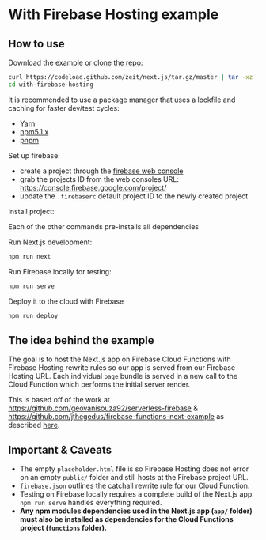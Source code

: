 # With Firebase Hosting example

## How to use

Download the example [or clone the repo](https://github.com/zeit/next.js):

```bash
curl https://codeload.github.com/zeit/next.js/tar.gz/master | tar -xz --strip=2 next.js-master/examples/with-firebase-hosting
cd with-firebase-hosting
```

It is recommended to use a package manager that uses a lockfile and caching for faster dev/test cycles:
- [Yarn](https://github.com/yarnpkg/yarn)
- [npm5.1.x](https://github.com/npm/npm)
- [pnpm](https://github.com/pnpm/pnpm)

Set up firebase:
- create a project through the [firebase web console](https://console.firebase.google.com/)
- grab the projects ID from the web consoles URL: https://console.firebase.google.com/project/<projectId>
- update the `.firebaserc` default project ID to the newly created project

Install project:

Each of the other commands pre-installs all dependencies

Run Next.js development:

```bash
npm run next
```

Run Firebase locally for testing:

```bash
npm run serve
```

Deploy it to the cloud with Firebase

```bash
npm run deploy
```

## The idea behind the example
The goal is to host the Next.js app on Firebase Cloud Functions with Firebase Hosting rewrite rules so our app is served from our Firebase Hosting URL. Each individual `page` bundle is served in a new call to the Cloud Function which performs the initial server render.

This is based off of the work at https://github.com/geovanisouza92/serverless-firebase & https://github.com/jthegedus/firebase-functions-next-example as described [here](https://medium.com/@jthegedus/next-js-on-cloud-functions-for-firebase-with-firebase-hosting-7911465298f2).

## Important & Caveats
*   The empty `placeholder.html` file is so Firebase Hosting does not error on an empty `public/` folder and still hosts at the Firebase project URL.
*   `firebase.json` outlines the catchall rewrite rule for our Cloud Function.
*   Testing on Firebase locally requires a complete build of the Next.js app. `npm run serve` handles everything required.
*   **Any npm modules dependencies used in the Next.js app (`app/` folder) must also be installed as dependencies for the Cloud Functions project (`functions` folder).**
